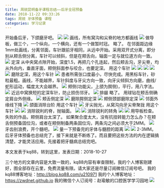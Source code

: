 ```yaml
---
title: 周锐昆明备牙课程总结——后牙全冠预备
date: 2018-11-22 09:33:26
tags: 周锐 牙体预备 课程
categories: 学习记录
---
```

开始备后牙，下颌磨牙吧。
![](https://zymblog-1258069789.cos.ap-chengdu.myqcloud.com/blog0049-zyytyb-hy/01.jpg)
![](https://zymblog-1258069789.cos.ap-chengdu.myqcloud.com/blog0049-zyytyb-hy/02.jpg)
画线，所有窝沟和尖脊的地方都画线
![](https://zymblog-1258069789.cos.ap-chengdu.myqcloud.com/blog0049-zyytyb-hy/03.jpg)
做导板，做三个，一个纵向，一个横向，还有一个做暂时冠。
略了。
在邻面距边缘1mm处画线，分离邻面，车针跟前牙相同，从远中开始。采用双开式分离，即分别从颊舌侧分离，车针可以倾斜，但是在颊舌向，轴面一定与就位道方向一致。
![](https://zymblog-1258069789.cos.ap-chengdu.myqcloud.com/blog0049-zyytyb-hy/04.jpg)
定深
从中央窝点隙开始，深度1.5，再把几个孔连起，然后颊舌沟，牙尖脊，均从外向内，垂直牙面，颊侧斜面参与咬合，也要定深。
用这个车针
![](https://zymblog-1258069789.cos.ap-chengdu.myqcloud.com/blog0049-zyytyb-hy/05.jpg)
![](https://zymblog-1258069789.cos.ap-chengdu.myqcloud.com/blog0049-zyytyb-hy/06.jpg)
![](https://zymblog-1258069789.cos.ap-chengdu.myqcloud.com/blog0049-zyytyb-hy/07.jpg)
![](https://zymblog-1258069789.cos.ap-chengdu.myqcloud.com/blog0049-zyytyb-hy/08.jpg)
![](https://zymblog-1258069789.cos.ap-chengdu.myqcloud.com/blog0049-zyytyb-hy/09.jpg)
磨除定深，用这个车针
![](https://zymblog-1258069789.cos.ap-chengdu.myqcloud.com/blog0049-zyytyb-hy/10.jpg)
患者所需张口度最小，尽快完成。用黑标车针，砂粒最粗。画线，不能越界，车针斜度与牙尖方向一致，向牙尖倾斜方向磨，曲线/蛇形运动，幅度太大会越界。
![](https://zymblog-1258069789.cos.ap-chengdu.myqcloud.com/blog0049-zyytyb-hy/11.jpg)
颊侧(功能尖，上颌为腭侧)，平行，用八字法。
![](https://zymblog-1258069789.cos.ap-chengdu.myqcloud.com/blog0049-zyytyb-hy/12.jpg)
近远中窝换短的定深车针，防止损伤邻牙。
![](https://zymblog-1258069789.cos.ap-chengdu.myqcloud.com/blog0049-zyytyb-hy/13.jpg)
排龈 略了。
用球钻在颊舌侧确定肩台外侧缘。
![](https://zymblog-1258069789.cos.ap-chengdu.myqcloud.com/blog0049-zyytyb-hy/14.jpg)
颊舌侧定深
![](https://zymblog-1258069789.cos.ap-chengdu.myqcloud.com/blog0049-zyytyb-hy/15.jpg)
磨除腭侧定深
![](https://zymblog-1258069789.cos.ap-chengdu.myqcloud.com/blog0049-zyytyb-hy/16.jpg)
颊侧颈部磨除定深
![](https://zymblog-1258069789.cos.ap-chengdu.myqcloud.com/blog0049-zyytyb-hy/17.jpg)
邻面外缘线下降
![](https://zymblog-1258069789.cos.ap-chengdu.myqcloud.com/blog0049-zyytyb-hy/18.jpg)
颌面消除台阶
用这个车针
![](https://zymblog-1258069789.cos.ap-chengdu.myqcloud.com/blog0049-zyytyb-hy/19.jpg)
牙尖抛光，从窝沟向牙尖脊聚拢
用这个车针
![](https://zymblog-1258069789.cos.ap-chengdu.myqcloud.com/blog0049-zyytyb-hy/20.jpg)
![](https://zymblog-1258069789.cos.ap-chengdu.myqcloud.com/blog0049-zyytyb-hy/21.jpg)
消除锐利的脊，抛轴面。
![](https://zymblog-1258069789.cos.ap-chengdu.myqcloud.com/blog0049-zyytyb-hy/22.jpg)
![](https://zymblog-1258069789.cos.ap-chengdu.myqcloud.com/blog0049-zyytyb-hy/23.jpg)
消除锐利的转角
![](https://zymblog-1258069789.cos.ap-chengdu.myqcloud.com/blog0049-zyytyb-hy/24.jpg)
![](https://zymblog-1258069789.cos.ap-chengdu.myqcloud.com/blog0049-zyytyb-hy/25.jpg)
用导板检查。
失败的作品，颊侧肩台太深了。
如果聚合度太大，没有抗扭转能力怎么办？在颊舌侧预备固位沟，或者在颊侧制备两条固位沟，两条沟之间必须大于2MM。
![](https://zymblog-1258069789.cos.ap-chengdu.myqcloud.com/blog0049-zyytyb-hy/26.jpg)
牙齿别浪费，开个髓吧。
![](https://zymblog-1258069789.cos.ap-chengdu.myqcloud.com/blog0049-zyytyb-hy/27.jpg)
量一下预备完的牙体与髓腔的距离
![](https://zymblog-1258069789.cos.ap-chengdu.myqcloud.com/blog0049-zyytyb-hy/28.jpg)
![](https://zymblog-1258069789.cos.ap-chengdu.myqcloud.com/blog0049-zyytyb-hy/29.jpg)
2-3MM。
后牙牙体预备也总结完了，接下来就是不断练了。而且要把这些方法的内在逻辑搞清楚，才能灵活应用。先接着把牙髓病总结完吧。

本文发表于kq88，转到这里，发表日期：2018-10-27

三个地方的文章内容是大致一致的，kq88内容有审查限制，我的个人博客刚建好，图全部存在云里，免费流量有限。请大家还是尽量订阅微信订阅号吧。
我的kq88博客地址：http://blog.kq88.com/u210971
我的个人博客地址：https://zwdnet.github.io
我的微信个人订阅号：赵瑜敏的口腔医学学习园地
![](https://zymblog-1258069789.cos.ap-chengdu.myqcloud.com/other/wx.jpg)
